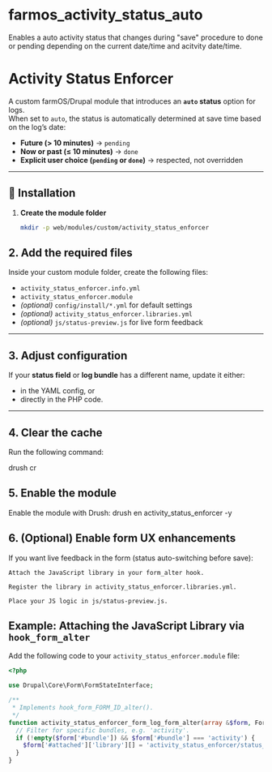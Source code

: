 # farmos_activity_status_auto
Enables a auto activity status that changes during "save" procedure to done or pending depending on the current date/time and acitvity date/time.

# Activity Status Enforcer

A custom farmOS/Drupal module that introduces an **`auto` status** option for logs.  
When set to `auto`, the status is automatically determined at save time based on the log’s date:

- **Future (> 10 minutes)** → `pending`  
- **Now or past (≤ 10 minutes)** → `done`  
- **Explicit user choice (`pending` or `done`)** → respected, not overridden  

---

## 📂 Installation

1. **Create the module folder**

   ```bash
   mkdir -p web/modules/custom/activity_status_enforcer
## 2. Add the required files

Inside your custom module folder, create the following files:

- `activity_status_enforcer.info.yml`  
- `activity_status_enforcer.module`  
- *(optional)* `config/install/*.yml` for default settings  
- *(optional)* `activity_status_enforcer.libraries.yml`  
- *(optional)* `js/status-preview.js` for live form feedback  

---

## 3. Adjust configuration

If your **status field** or **log bundle** has a different name, update it either:

- in the YAML config, or  
- directly in the PHP code.  

---

## 4. Clear the cache

Run the following command:

drush cr

## 5. Enable the module

Enable the module with Drush:
drush en activity_status_enforcer -y


## 6. (Optional) Enable form UX enhancements

If you want live feedback in the form (status auto-switching before save):

    Attach the JavaScript library in your form_alter hook.

    Register the library in activity_status_enforcer.libraries.yml.

    Place your JS logic in js/status-preview.js.


## Example: Attaching the JavaScript Library via `hook_form_alter`

Add the following code to your `activity_status_enforcer.module` file:

```php
<?php

use Drupal\Core\Form\FormStateInterface;

/**
 * Implements hook_form_FORM_ID_alter().
 */
function activity_status_enforcer_form_log_form_alter(array &$form, FormStateInterface $form_state, $form_id) {
  // Filter for specific bundles, e.g. 'activity'.
  if (!empty($form['#bundle']) && $form['#bundle'] === 'activity') {
    $form['#attached']['library'][] = 'activity_status_enforcer/status_preview';
  }
}
